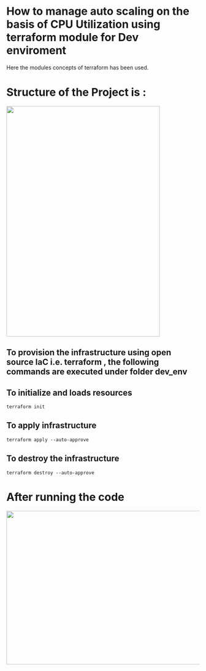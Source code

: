 # How to manage auto scaling  on the basis of CPU Utilization using terraform module for Dev enviroment
Here the modules concepts of terraform has been used. 
# Structure of the Project is :
<img src="https://github.com/CloudSantosh/aws_autoscaling_terraform/blob/master/image/project_structure.png" width="400" height="600" alignment="center">


## To provision the infrastructure using open source IaC i.e. terraform , the following commands are executed under folder dev_env

## To initialize and loads resources

    terraform init

## To apply infrastructure

    terraform apply --auto-approve

## To destroy the infrastructure

    terraform destroy --auto-approve
    
# After running the code 
<img src="https://github.com/CloudSantosh/aws_autoscaling_terraform/blob/master/image/autoscaling_cpu.jpeg" width="600" height="400">

